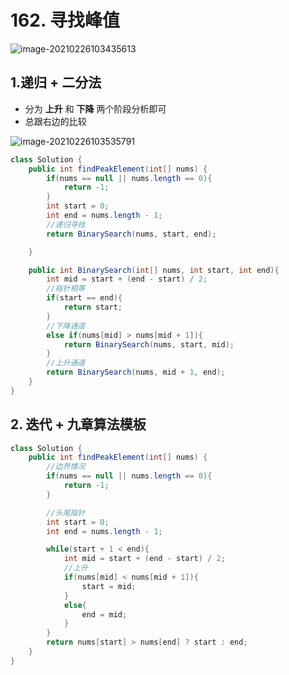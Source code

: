 # 162. 寻找峰值

![image-20210226103435613](C:\Users\HeZhu\AppData\Roaming\Typora\typora-user-images\image-20210226103435613.png)

## 1.递归 + 二分法

* 分为 **上升** 和 **下降** 两个阶段分析即可
* 总跟右边的比较

![image-20210226103535791](https://raw.githubusercontent.com/TWDH/Leetcode-From-Zero/pictures/img/image-20210226103535791.png)

```java
class Solution {
    public int findPeakElement(int[] nums) {
        if(nums == null || nums.length == 0){
            return -1;
        }
        int start = 0;
        int end = nums.length - 1;
        //递归寻找
        return BinarySearch(nums, start, end);

    }

    public int BinarySearch(int[] nums, int start, int end){
        int mid = start + (end - start) / 2;
        //指针相等
        if(start == end){
            return start;
        }
        //下降通道
        else if(nums[mid] > nums[mid + 1]){
            return BinarySearch(nums, start, mid);
        }
        //上升通道
        return BinarySearch(nums, mid + 1, end);
    }
}
```

## 2. 迭代 + 九章算法模板

```java
class Solution {
    public int findPeakElement(int[] nums) {
        //边界情况
        if(nums == null || nums.length == 0){
            return -1;
        }

        //头尾指针
        int start = 0;
        int end = nums.length - 1;

        while(start + 1 < end){
            int mid = start + (end - start) / 2;
            //上升
            if(nums[mid] < nums[mid + 1]){
                start = mid;
            }
            else{
                end = mid;
            }
        }
        return nums[start] > nums[end] ? start : end;
    }
}
```

